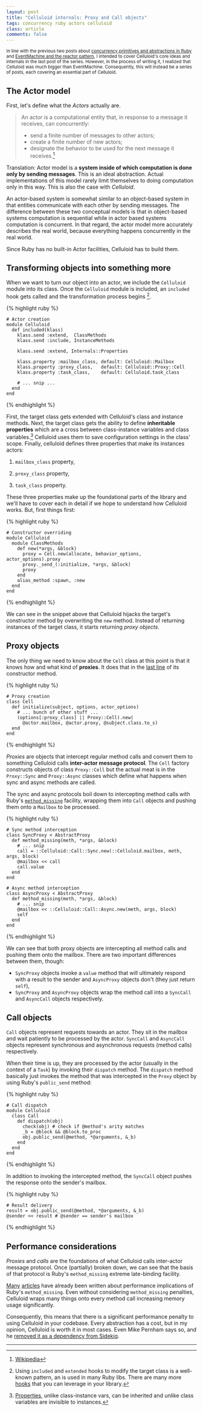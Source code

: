 ```yaml
---
layout: post
title: "Celluloid internals: Proxy and Call objects"
tags: concurrency ruby actors celluloid
class: article
comments: false
---
```


<small>In line with the previous two posts about [concurrency primitives and abstractions in Ruby](/concurrency_primitives_and_abstractions_in_ruby) and [EventMachine and the reactor pattern](/eventmachine_internals_and_the_reactor_pattern), I intended to cover Celluloid's core ideas and internals in the last post of the series. However, in the process of writing it, I realized that Celluloid was much bigger than EventMachine. Consequently, this will instead be a series of posts, each covering an essential part of Celluloid.</small>

## The Actor model

First, let's define what the *Actors* actually are.

> An actor is a computational entity that, in response to a message it receives, can concurrently:
> 
> * send a finite number of messages to other actors;
> * create a finite number of new actors;
> * designate the behavior to be used for the next message it receives.[^1]

Translation: Actor model is a **system inside of which computation is done only by sending messages**. This is an ideal abstraction. Actual implementations of this model rarely limit themselves to doing computation only in this way. This is also the case with _Celluloid_.

An actor-based system is somewhat similar to an object-based system in that entities communicate with each other by sending messages. The difference between these two conceptual models is that in object-based systems computation is sequential while in actor based systems computation is concurrent. In that regard, the actor model more accurately describes the real world, because everything happens concurrently in the real world.

Since Ruby has no built-in Actor facilities, Celluloid has to build them.

## Transforming objects into something more

When we want to turn our object into an actor, we include the `Celluloid` module into its class. Once the `Celluloid` module is included, an `included` hook gets called and the transformation process begins [^2].

{% highlight ruby %}

    # Actor creation
    module Celluloid
      def included(klass)
        klass.send :extend,  ClassMethods
        klass.send :include, InstanceMethods
      
        klass.send :extend, Internals::Properties
      
        klass.property :mailbox_class, default: Celluloid::Mailbox
        klass.property :proxy_class,   default: Celluloid::Proxy::Cell
        klass.property :task_class,    default: Celluloid.task_class
    
        # ... snip ...
      end
    end

{% endhighlight %}

First, the target class gets extended with Celluloid's class and instance methods. Next, the target class gets the ability to define **inheritable properties** which are a cross between class-instance variables and class variables.[^3] Celluloid uses them to save configuration settings in the class' scope. Finally, celluloid defines three properties that make its instances actors:

1. `mailbox_class` property,

2. `proxy_class` property,

3. `task_class` property.

These three properties make up the foundational parts of the library and we'll have to cover each in detail if we hope to understand how Celluloid works. But, first things first:

{% highlight ruby %}

    # Constructor overriding
    module Celluloid
      module ClassMethods
        def new(*args, &block)
          proxy = Cell.new(allocate, behavior_options, actor_options).proxy
          proxy._send_(:initialize, *args, &block)
          proxy
        end
        alias_method :spawn, :new
      end
    end

{% endhighlight %}

We can see in the snippet above that Celluloid hijacks the target's constructor method by overwriting the `new` method. Instead of returning instances of the target class, it starts returning _proxy objects_.

## Proxy objects

The only thing we need to know about the `Cell` class at this point is that it knows how and what kind of __proxies__. It does that in the [last line](https://github.com/celluloid/celluloid/blob/v0.17.3/lib/celluloid/cell.rb#L44) of its constructor method.

{% highlight ruby %}

    # Proxy creation
    class Cell
      def initialize(subject, options, actor_options)
        # ... bunch of other stuff ...
        (options[:proxy_class] || Proxy::Cell).new(
          @actor.mailbox, @actor.proxy, @subject.class.to_s)
      end
    end

{% endhighlight %}


_Proxies_ are objects that intercept regular method calls and convert them to something Celluloid calls **inter-actor message protocol**. The `Cell` factory constructs objects of class `Proxy::Cell` but the actual meat is in the `Proxy::Sync` and `Proxy::Async` classes which define what happens when sync and async methods are called.

The sync and async protocols boil down to intercepting method calls with Ruby's [`method_missing`](http://ruby-doc.org/core-2.1.0/BasicObject.html#method-i-method_missing) facility, wrapping them into `Call` objects and pushing them onto a `Mailbox` to be processed.

{% highlight ruby %}

    # Sync method interception
    class SyncProxy < AbstractProxy
      def method_missing(meth, *args, &block)
	    # ... snip
        call = ::Celluloid::Call::Sync.new(::Celluloid.mailbox, meth, args, block)
        @mailbox << call
        call.value
      end
    end

    # Async method interception
    class AsyncProxy < AbstractProxy
      def method_missing(meth, *args, &block)
        # ... snip
        @mailbox << ::Celluloid::Call::Async.new(meth, args, block)
        self
      end
    end

{% endhighlight %}

We can see that both proxy objects are intercepting all method calls and pushing them onto the mailbox. There are two important differences between them, though:

* `SyncProxy` objects invoke a `value` method that will ultimately respond with a result to the sender and `AsyncProxy` objects don't (they just return `self`),
* `SyncProxy` and `AsyncProxy` objects wrap the method call into a `SyncCall` and `AsyncCall` objects respectively.

## Call objects

`Call` objects represent requests towards an actor. They sit in the mailbox and wait patiently to be processed by the actor. `SyncCall` and `AsyncCall` objects represent synchronous and asynchronous requests (method calls) respectively.

When their time is up, they are processed by the actor (usually in the context of a `Task`) by invoking their `dispatch` method. The `dispatch` method basically just invokes the method that was intercepted in the `Proxy` object by using Ruby's `public_send` method:

{% highlight ruby %}

    # Call dispatch
    module Celluloid
      class Call
        def dispatch(obj)
          check(obj) # check if @method's arity matches
          _b = @block && @block.to_proc
          obj.public_send(@method, *@arguments, &_b)
        end
      end
    end

{% endhighlight %}

In addition to invoking the intercepted method, the `SyncCall` object pushes the response onto the sender's mailbox.

{% highlight ruby %}

	# Result delivery
    result = obj.public_send(@method, *@arguments, &_b)
    @sender << result # @sender == sender's mailbox

{% endhighlight %}

## Performance considerations

_Proxies_ and _calls_ are the foundations of what Celluloid calls inter-actor message protocol. Once (partially) broken down, we can see that the basis of that protocol is Ruby's `method_missing` extreme late-binding facility.

[Many](http://technology.customink.com/blog/2012/06/18/profiling-openstruct-eager-loading-method-missing-and-lazy-loading/) [articles](http://franck.verrot.fr/blog/2015/07/12/benchmarking-ruby-method-missing-and-define-method/) have already been written about performance implications of Ruby's `method_missing`. Even without considering `method_missing` penalties, Celluloid wraps many things onto every method call increasing memory usage significantly.

Consequently, this means that there is a significant performance penalty to using Celluloid in your codebase. Every abstraction has a cost, but in my opinion, Celluloid is worth it in most cases. Even Mike Pernham says so, and he [removed it as a dependency from Sidekiq](http://www.mikeperham.com/2015/10/14/should-you-use-celluloid/).

---
[^1]: [Wikipedia](https://en.wikipedia.org/wiki/Actor_model)
[^2]: Using `included` and `extended` hooks to modify the target class is a well-known pattern, an is used in many Ruby libs. There are many more [hooks](http://stackoverflow.com/a/5168554) that you can leverage in your library.
[^3]: [Properties](https://github.com/celluloid/celluloid-essentials/blob/master/lib/celluloid/internals/properties.rb), unlike class-instance vars, can be inherited and unlike class variables are invisible to instances.
